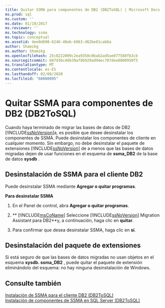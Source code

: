 ```yaml
---
title: Quitar SSMA para componentes de DB2 (DB2ToSQL) | Microsoft Docs
ms.prod: sql
ms.custom: ''
ms.date: 01/19/2017
ms.reviewer: ''
ms.technology: ssma
ms.topic: conceptual
ms.assetid: 4ee0d698-6246-48eb-b963-d62be81cab6a
author: Shamikg
ms.author: Shamikg
ms.openlocfilehash: 25c8222009c2ea9358c0bab2ad5ae077588fb3cb
ms.sourcegitcommit: b87d36c46b39af8b929ad94ec707dee8800950f5
ms.translationtype: MT
ms.contentlocale: es-ES
ms.lasthandoff: 02/08/2020
ms.locfileid: "68060095"
---
```

# <a name="removing-ssma-for-db2-components-db2tosql"></a>Quitar SSMA para componentes de DB2 (DB2ToSQL)
Cuando haya terminado de migrar las bases de datos de DB2 [!INCLUDE[ssNoVersion](../../includes/ssnoversion-md.md)]a, es posible que desee desinstalar los componentes de SSMA. Puede desinstalar los componentes de cliente en cualquier momento. Sin embargo, no debe desinstalar el paquete de extensiones [!INCLUDE[ssNoVersion](../../includes/ssnoversion-md.md)] de a menos que las bases de datos migradas dejen de usar funciones en el esquema de **ssma_DB2** de la base de datos **sysdb** .  
  
## <a name="uninstalling-the-ssma-for-db2-client"></a>Desinstalación de SSMA para el cliente DB2  
Puede desinstalar SSMA mediante **Agregar o quitar programas**.  
  
**Para desinstalar SSMA**  
  
1.  En el Panel de control, abra **Agregar o quitar programas**.  
  
2.  ** [!INCLUDE[msCoName](../../includes/msconame_md.md)] Seleccione [!INCLUDE[ssNoVersion](../../includes/ssnoversion-md.md)] Migration Assistant para DB2**y, a continuación, haga clic en **quitar**.  
  
3.  Para confirmar que desea desinstalar SSMA, haga clic en **sí**.  
  
## <a name="uninstalling-the-extension-pack"></a>Desinstalación del paquete de extensiones  
Si está seguro de que las bases de datos migradas no usan objetos en el esquema **sysdb. ssma_DB2** , puede quitar el paquete de extensión eliminándolo del esquema: no hay ninguna desinstalación de Windows.  
  
## <a name="see-also"></a>Consulte también  
[Instalación de SSMA para el cliente DB2 &#40;DB2ToSQL&#41;](../../ssma/db2/installing-ssma-for-db2-client-db2tosql.md)  
[Instalación de componentes de SSMA en SQL Server &#40;DB2ToSQL&#41;](../../ssma/db2/installing-ssma-components-on-sql-server-db2tosql.md)  
  
